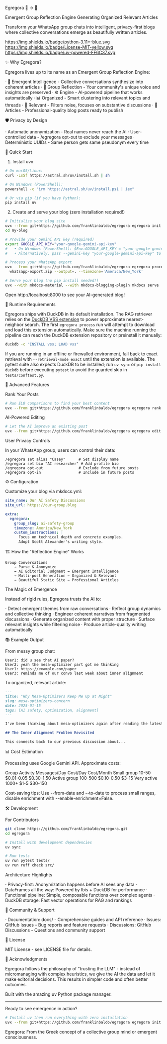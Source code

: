 Egregora 🤖 → 📝

Emergent Group Reflection Engine Generating Organized Relevant Articles

Transform your WhatsApp group chats into intelligent, privacy-first blogs where collective conversations emerge as beautifully written articles.

https://img.shields.io/badge/python-3.11+-blue.svg
https://img.shields.io/badge/License-MIT-yellow.svg
https://img.shields.io/badge/uv-powered-FF6C37.svg

✨ Why Egregora?

Egregora lives up to its name as an Emergent Group Reflection Engine:

· 🧠 Emergent Intelligence - Collective conversations synthesize into coherent articles
· 👥 Group Reflection - Your community's unique voice and insights are preserved
· ⚙️ Engine - AI-powered pipeline that works automatically
· 📊 Organized - Smart clustering into relevant topics and threads
· 🎯 Relevant - Filters noise, focuses on substantive discussions
· 📝 Articles - Professional-quality blog posts ready to publish

🛡️ Privacy by Design

· Automatic anonymization - Real names never reach the AI
· User-controlled data - /egregora opt-out to exclude your messages
· Deterministic UUIDs - Same person gets same pseudonym every time

🚀 Quick Start

1. Install uvx

```bash
# On macOS/Linux:
curl -LsSf https://astral.sh/uv/install.sh | sh

# On Windows (PowerShell):
powershell -c "irm https://astral.sh/uv/install.ps1 | iex"

# Or via pip (if you have Python):
pip install uv
```

2. Create and serve your blog (zero installation required!)

```bash
# Initialize your blog site
uvx --from git+https://github.com/franklinbaldo/egregora egregora init my-blog
cd my-blog

# Provide your Gemini API key (required)
export GOOGLE_API_KEY="your-google-gemini-api-key"
#   • On Windows (PowerShell): $Env:GOOGLE_API_KEY = "your-google-gemini-api-key"
#   • Alternatively, pass --gemini-key "your-google-gemini-api-key" to the command below

# Process your WhatsApp export
uvx --from git+https://github.com/franklinbaldo/egregora egregora process \
  whatsapp-export.zip --output=. --timezone='America/New_York'

# Serve your blog (no pip install needed!)
uvx --with mkdocs-material --with mkdocs-blogging-plugin mkdocs serve
```

Open http://localhost:8000 to see your AI-generated blog!

🧩 Runtime Requirements

Egregora ships with DuckDB in its default installation. The RAG retriever relies on the
[DuckDB VSS extension](https://duckdb.org/docs/extensions/vss.html) to power approximate
nearest-neighbor search. The first `egregora process` run will attempt to download and load
this extension automatically. Make sure the machine running the pipeline can reach the DuckDB
extension repository or preinstall it manually:

```bash
duckdb -c "INSTALL vss; LOAD vss"
```

If you are running in an offline or firewalled environment, fall back to exact retrieval with
`--retrieval-mode exact` until the extension is available. The pytest suite also expects DuckDB
to be installed; run `uv sync` or `pip install duckdb` before executing `pytest` to avoid the
guarded skip in `tests/conftest.py`.

🎪 Advanced Features

Rank Your Posts

```bash
# Run ELO comparisons to find your best content
uvx --from git+https://github.com/franklinbaldo/egregora egregora rank --site-dir=. --comparisons=50
```

AI-Powered Editing

```bash
# Let the AI improve an existing post
uvx --from git+https://github.com/franklinbaldo/egregora egregora edit posts/2025-01-15-ai-safety.md
```

User Privacy Controls

In your WhatsApp group, users can control their data:

```
/egregora set alias "Casey"      # Set display name
/egregora set bio "AI researcher" # Add profile bio
/egregora opt-out                # Exclude from future posts
/egregora opt-in                 # Include in future posts
```

⚙️ Configuration

Customize your blog via mkdocs.yml:

```yaml
site_name: Our AI Safety Discussions
site_url: https://our-group.blog

extra:
  egregora:
    group_slug: ai-safety-group
    timezone: America/New_York
    custom_instructions: |
      Focus on technical depth and concrete examples.
      Adopt Scott Alexander's writing style.
```

🏗️ How the "Reflection Engine" Works

```
Group Conversations
    → Parse & Anonymize
    → AI Editorial Judgment ← Emergent Intelligence
    → Multi-post Generation ← Organized & Relevant
    → Beautiful Static Site ← Professional Articles
```

The Magic of Emergence

Instead of rigid rules, Egregora trusts the AI to:

· Detect emergent themes from raw conversations
· Reflect group dynamics and collective thinking
· Engineer coherent narratives from fragmented discussions
· Generate organized content with proper structure
· Surface relevant insights while filtering noise
· Produce article-quality writing automatically

📚 Example Output

From messy group chat:

```
User1: did u see that AI paper?
User2: yeah the mesa-optimizer part got me thinking
User1: https://example.com/paper
User3: reminds me of our convo last week about inner alignment
```

To organized, relevant article:

```markdown
---
title: "Why Mesa-Optimizers Keep Me Up at Night"
slug: mesa-optimizers-concern
date: 2025-01-15
tags: [AI safety, optimization, alignment]
---

I've been thinking about mesa-optimizers again after reading the latest paper on...

## The Inner Alignment Problem Revisited

This connects back to our previous discussion about...
```

📊 Cost Estimation

Processing uses Google Gemini API. Approximate costs:

Group Activity Messages/Day Cost/Day Cost/Month
Small group 10-50 $0.01-0.05 $0.30-1.50
Active group 100-500 $0.10-0.50 $3-15
Very active 1000+ $1-5 $30-150

Cost-saving tips: Use --from-date and --to-date to process small ranges, disable enrichment with --enable-enrichment=False.

🛠️ Development

For Contributors

```bash
git clone https://github.com/franklinbaldo/egregora.git
cd egregora

# Install with development dependencies
uv sync

# Run tests
uv run pytest tests/
uv run ruff check src/
```

Architecture Highlights

· Privacy-first: Anonymization happens before AI sees any data
· DataFrames all the way: Powered by Ibis + DuckDB for performance
· Functional pipeline: Simple, composable functions over complex agents
· DuckDB storage: Fast vector operations for RAG and rankings

🤝 Community & Support

· Documentation: docs/ - Comprehensive guides and API reference
· Issues: GitHub Issues - Bug reports and feature requests
· Discussions: GitHub Discussions - Questions and community support

📄 License

MIT License - see LICENSE file for details.

🙏 Acknowledgments

Egregora follows the philosophy of "trusting the LLM" - instead of micromanaging with complex heuristics, we give the AI the data and let it make editorial decisions. This results in simpler code and often better outcomes.

Built with the amazing uv Python package manager.

---

Ready to see emergence in action?

```bash
# Install uv then run everything with zero installation
uvx --from git+https://github.com/franklinbaldo/egregora egregora init my-blog
```

Egregora: From the Greek concept of a collective group mind or emergent consciousness.